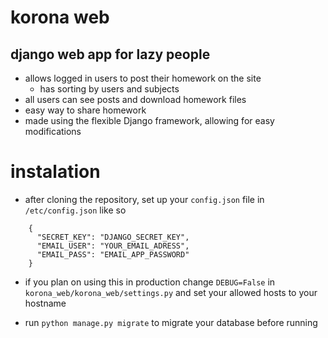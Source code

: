 # korona web

## django web app for lazy people

- allows logged in users to post their homework on the site
  - has sorting by users and subjects
- all users can see posts and download homework files
- easy way to share homework
- made using the flexible Django framework, allowing for easy modifications

# instalation

- after cloning the repository, set up your `config.json` file in `/etc/config.json` like so

```
    {
      "SECRET_KEY": "DJANGO_SECRET_KEY",
      "EMAIL_USER": "YOUR_EMAIL_ADRESS",
      "EMAIL_PASS": "EMAIL_APP_PASSWORD"
    }
```
- if you plan on using this in production change `DEBUG=False` in `korona_web/korona_web/settings.py` and set your allowed hosts to your hostname

- run `python manage.py migrate` to migrate your database before running

